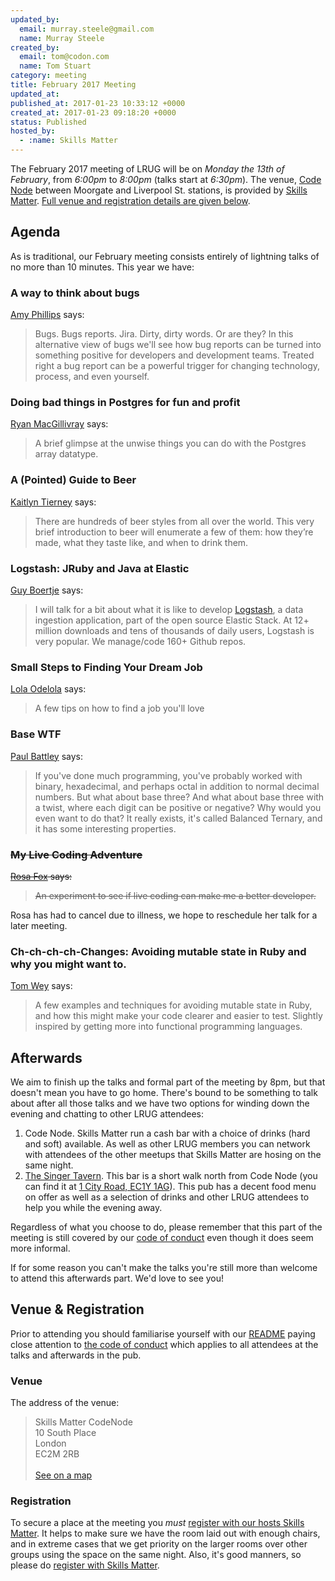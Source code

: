 ```yaml
---
updated_by:
  email: murray.steele@gmail.com
  name: Murray Steele
created_by:
  email: tom@codon.com
  name: Tom Stuart
category: meeting
title: February 2017 Meeting
updated_at:
published_at: 2017-01-23 10:33:12 +0000
created_at: 2017-01-23 09:18:20 +0000
status: Published
hosted_by:
  - :name: Skills Matter
---
```


The February 2017 meeting of LRUG will be on *Monday the 13th of February*,
from _6:00pm_ to _8:00pm_ (talks start at _6:30pm_).  The venue, [Code
Node](https://skillsmatter.com/locations/264-skills-matter-codenode) between
Moorgate and Liverpool St. stations, is provided by [Skills
Matter](http://www.skillsmatter.com).  [Full venue and registration details are
given below](#feb17registration).

Agenda
------

As is traditional, our February meeting consists entirely of lightning talks of
no more than 10 minutes.  This year we have:

### A way to think about bugs

[Amy Phillips](https://twitter.com/itjustbroke) says:

> Bugs. Bugs reports. Jira. Dirty, dirty words. Or are they? In this
> alternative view of bugs we'll see how bug reports can be turned into
> something positive for developers and development teams. Treated right a bug
> report can be a powerful trigger for changing technology, process, and even
> yourself.

### Doing bad things in Postgres for fun and profit

[Ryan MacGillivray](https://twitter.com/RyanMacG) says:

> A brief glimpse at the unwise things you can do with the Postgres array
> datatype.

### A (Pointed) Guide to Beer

[Kaitlyn Tierney](https://twitter.com/krtierney) says:

> There are hundreds of beer styles from all over the world. This very brief
> introduction to beer will enumerate a few of them: how they’re made, what
> they taste like, and when to drink them.

### Logstash: JRuby and Java at Elastic

[Guy Boertje](https://twitter.com/guyboertje) says:

> I will talk for a bit about what it is like to develop
> [Logstash](https://www.elastic.co/products/logstash), a data ingestion
> application, part of the open source Elastic Stack. At 12+ million downloads
> and tens of thousands of daily users, Logstash is very popular. We
> manage/code 160+ Github repos.

### Small Steps to Finding Your Dream Job

[Lola Odelola](https://twitter.com/lolaodelola) says:

> A few tips on how to find a job you'll love

### Base WTF

[Paul Battley](https://twitter.com/threedaymonk) says:

> If you've done much programming, you've probably worked with binary,
> hexadecimal, and perhaps octal in addition to normal decimal numbers. But
> what about base three? And what about base three with a twist, where each
> digit can be positive or negative? Why would you even want to do that? It
> really exists, it's called Balanced Ternary, and it has some interesting
> properties.

### <strike>My Live Coding Adventure</strike>

<strike><a href="https://twitter.com/rosaemerald">Rosa Fox</a> says:</strike>

> <strike>An experiment to see if live coding can make me a better developer.</strike>

Rosa has had to cancel due to illness, we hope to reschedule her talk for a later meeting.

### Ch-ch-ch-ch-Changes: Avoiding mutable state in Ruby and why you might want to.

[Tom Wey](https://twitter.com/tjmwy) says:

> A few examples and techniques for avoiding mutable state in Ruby, and
> how this might make your code clearer and easier to test. Slightly
> inspired by getting more into functional programming languages.

Afterwards
----------

We aim to finish up the talks and formal part of the meeting by 8pm, but that
doesn't mean you have to go home.  There's bound to be something to talk about
after all those talks and we have two options for winding down the evening and
chatting to other LRUG attendees:

1. Code Node.  Skills Matter run a cash bar with a
   choice of drinks (hard and soft) available.  As well as other LRUG members
   you can network with attendees of the other meetups that Skills Matter are
   hosing on the same night.
2. [The Singer Tavern](http://singertavern.com/).  This bar is a short walk
   north from Code Node (you can find it at [1 City Road, EC1Y
   1AG](https://goo.gl/maps/w9kPu)).  This pub has a decent food menu on offer
   as well as a selection of drinks and other LRUG attendees to help you
   while the evening away.

Regardless of what you choose to do, please remember that this part of the
meeting is still covered by our [code of
conduct](http://readme.lrug.org/#code-of-condut) even though it does seem more
informal.

If for some reason you can't make the talks you're still more than welcome to
attend this afterwards part.  We'd love to see you!

Venue & Registration <a name="feb17registration">&nbsp;</a>
-----------------------------------------------------------

Prior to attending you should familiarise yourself with our
[README](http://readme.lrug.org/) paying close attention to [the code of
conduct](http://readme.lrug.org/#code-of-conduct) which applies to
all attendees at the talks and afterwards in the pub.

### Venue

The address of the venue:

> Skills Matter CodeNode<br/>10 South Place<br/>London<br/>EC2M 2RB<br/><br/>[See on a map](https://goo.gl/maps/ONJT4)

### Registration

To secure a place at the meeting you *must* [register with our hosts
Skills Matter](https://skillsmatter.com/meetups/8503-london-ruby-usergroup-meetup).  It helps to
make sure we have the room laid out with enough chairs, and in extreme cases
that we get priority on the larger rooms over other groups using the space on
the same night.  Also, it's good manners, so please do [register with Skills
Matter](https://skillsmatter.com/meetups/8503-london-ruby-usergroup-meetup).
